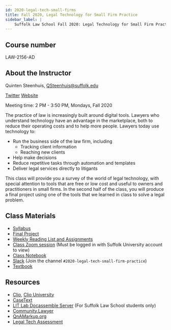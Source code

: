 ```yaml
---
id: 2020-legal-tech-small-firms
title: Fall 2020, Legal Technology for Small Firm Practice
sidebar_label: |
    Suffolk Law School Fall 2020: Legal Technology for Small Firm Practice
---
```


## Course number

LAW-2156-AD

## About the Instructor
Quinten Steenhuis, QSteenhuis@suffolk.edu

[Twitter](https://twitter.com/qsteenhuis)
[Website](https://nonprofittechy.com)

Meeting time: 2 PM - 3:50 PM, Mondays, Fall 2020

The practice of law is increasingly built around digital tools. Lawyers who
understand technology have an advantage in the marketplace, both to reduce their
operating costs and to help more people. Lawyers today use technology to:

* Run the business side of the law firm, including
    * Tracking client information
    * Reaching new clients
* Help make decisions
* Reduce repetitive tasks through automation and templates
* Deliver legal services directly to litigants

This class will provide you a survey of the world of legal technology, with
special attention to tools that are free or low cost and useful to owners and
practitioners in small firms. In the second half of the class, you will produce
a final project using one of the tools that we learned in class to solve a legal
problem.

## Class Materials

* [Syllabus](syllabus.md)
* [Final Project](rubric.md)
* [Weekly Reading List and Assignments](assignments.md)
* [Class Zoom
  session](https://sumail-my.sharepoint.com/:w:/g/personal/qsteenhuis_adm_suffolk_edu/EXqiagBAmUVDgsfJD-VGzRMBGNyQe45bZ7AMhpfPBL2gNw?e=iyfWTc)
  (Must be logged in with Suffolk University account to view)
* [Class Notebook](https://sumail-my.sharepoint.com/:o:/g/personal/qsteenhuis_adm_suffolk_edu/Eh87_fq9XfpItNZonOuSA7gBv-7xNlePabE_CihbzmcCuw?e=GNAtgS)
* [Slack](https://suffolklitlab.slack.com/) (Join the channel `#2020-legal-tech-small-firm-practice`)
* [Textbook](about.md)

## Resources

* [Clio](https://www.clio.com), [Clio University](https://cliouniversity.learnupon.com/)
* [CaseText](https://www.casetext.com)
* [LIT Lab Docassemble Server](https://apps-dev.suffolklitlab.org) (For Suffolk Law School students only)
* [Community.Lawyer](https://community.lawyer)
* [QnAMarkup.org](https://www.qnamarkup.org/)
* [Legal Tech Assessment](https://ltaweb.azurewebsites.net/)